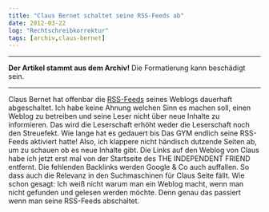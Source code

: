 ```yaml
---
title: "Claus Bernet schaltet seine RSS-Feeds ab"
date: 2012-03-22
log: "Rechtschreibkorrektur"
tags: [archiv,claus-bernet]
---
```

<hr><b>Der Artikel stammt aus dem Archiv!</b> Die Formatierung kann beschädigt sein.<hr>
Claus Bernet hat offenbar die <a href="http://de.wikipedia.org/wiki/RSS">RSS-Feeds</a> seines Weblogs dauerhaft abgeschaltet. Ich habe keine Ahnung welchen Sinn es machen soll, einen Weblog zu betreiben und seine Leser nicht über neue  Inhalte  zu informieren. Das wird die Leserschaft erhöht weder die Leserschaft noch den Streuefekt. Wie lange hat es gedauert bis Das GYM endlich seine RSS-Feeds aktiviert hatte! Also, ich klappere nicht händisch dutzende Seiten ab, um zu schauen ob es neue Inhalte gibt. Die Links auf den Weblog von Claus habe ich jetzt erst mal von der Startseite des THE INDEPENDENT FRIEND entfernt. Die fehlenden Backlinks werden Google & Co auch auffallen. So dass auch die Relevanz in den Suchmaschinen für Claus Seite fällt. Wie schon gesagt: Ich weiß nicht warum man ein Weblog macht, wenn man nicht gefunden und gelesen werden möchte. Denn genau das passiert wenn man seine RSS-Feeds abschaltet.
